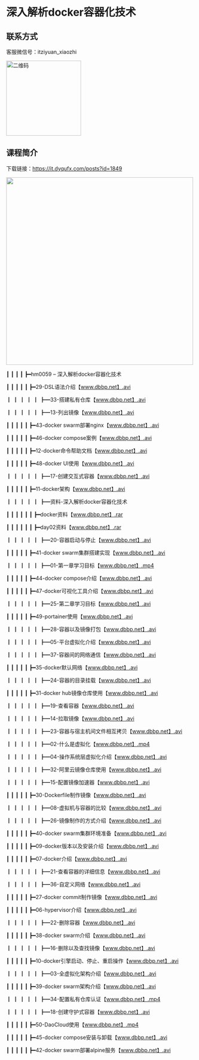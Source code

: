 # 深入解析docker容器化技术

## 联系方式

客服微信号：itziyuan_xiaozhi

<img src="https://ziyuanyun.oss-cn-guangzhou.aliyuncs.com/common/20240614073449/666b82192834a.jpg" width="200" height="200" alt="二维码">

## 课程简介

下载链接：https://it.dyqufx.com/posts?id=1849

<img src="https://ziyuanyun.oss-cn-guangzhou.aliyuncs.com/yun/20240515183548/664490045b409.jpg" width="500" alt="">

  ┃ ┃ ┃ ┃ ┣━hm0059 &#8211; 深入解析docker容器化技术

 ┃ ┃ ┃ ┃ ┃ ┣━29-DSL语法介绍【www.dbbp.net】.avi

 ┃ ┃ ┃ ┃ ┃ ┣━33-搭建私有仓库【www.dbbp.net】.avi

 ┃ ┃ ┃ ┃ ┃ ┣━13-列出镜像【www.dbbp.net】.avi

 ┃ ┃ ┃ ┃ ┃ ┣━43-docker swarm部署nginx【www.dbbp.net】.avi

 ┃ ┃ ┃ ┃ ┃ ┣━46-docker compose案例【www.dbbp.net】.avi

 ┃ ┃ ┃ ┃ ┃ ┣━12-docker命令帮助文档【www.dbbp.net】.avi

 ┃ ┃ ┃ ┃ ┃ ┣━48-docker UI使用【www.dbbp.net】.avi

 ┃ ┃ ┃ ┃ ┃ ┣━17-创建交互式容器【www.dbbp.net】.avi

 ┃ ┃ ┃ ┃ ┃ ┣━11-docker架构【www.dbbp.net】.avi

 ┃ ┃ ┃ ┃ ┃ ┣━资料-深入解析docker容器化技术

 ┃ ┃ ┃ ┃ ┃ ┃ ┣━docker资料【www.dbbp.net】.rar

 ┃ ┃ ┃ ┃ ┃ ┃ ┣━day02资料【www.dbbp.net】.rar

 ┃ ┃ ┃ ┃ ┃ ┣━20-容器启动与停止【www.dbbp.net】.avi

 ┃ ┃ ┃ ┃ ┃ ┣━41-docker swarm集群搭建实现【www.dbbp.net】.avi

 ┃ ┃ ┃ ┃ ┃ ┣━01-第一章学习目标【www.dbbp.net】.mp4

 ┃ ┃ ┃ ┃ ┃ ┣━44-docker compose介绍【www.dbbp.net】.avi

 ┃ ┃ ┃ ┃ ┃ ┣━47-docker可视化工具介绍【www.dbbp.net】.avi

 ┃ ┃ ┃ ┃ ┃ ┣━25-第二章学习目标【www.dbbp.net】.avi

 ┃ ┃ ┃ ┃ ┃ ┣━49-portainer使用【www.dbbp.net】.avi

 ┃ ┃ ┃ ┃ ┃ ┣━28-容器以及镜像打包【www.dbbp.net】.avi

 ┃ ┃ ┃ ┃ ┃ ┣━05-平台虚拟化介绍【www.dbbp.net】.avi

 ┃ ┃ ┃ ┃ ┃ ┣━37-容器间的网络通信【www.dbbp.net】.avi

 ┃ ┃ ┃ ┃ ┃ ┣━35-docker默认网络【www.dbbp.net】.avi

 ┃ ┃ ┃ ┃ ┃ ┣━24-容器的目录挂载【www.dbbp.net】.avi

 ┃ ┃ ┃ ┃ ┃ ┣━31-docker hub镜像仓库使用【www.dbbp.net】.avi

 ┃ ┃ ┃ ┃ ┃ ┣━19-查看容器【www.dbbp.net】.avi

 ┃ ┃ ┃ ┃ ┃ ┣━14-拉取镜像【www.dbbp.net】.avi

 ┃ ┃ ┃ ┃ ┃ ┣━23-容器与宿主机间文件相互拷贝【www.dbbp.net】.avi

 ┃ ┃ ┃ ┃ ┃ ┣━02-什么是虚拟化【www.dbbp.net】.mp4

 ┃ ┃ ┃ ┃ ┃ ┣━04-操作系统层虚拟化介绍【www.dbbp.net】.avi

 ┃ ┃ ┃ ┃ ┃ ┣━32-阿里云镜像仓库使用【www.dbbp.net】.avi

 ┃ ┃ ┃ ┃ ┃ ┣━15-配置镜像加速器【www.dbbp.net】.avi

 ┃ ┃ ┃ ┃ ┃ ┣━30-Dockerfile制作镜像【www.dbbp.net】.avi

 ┃ ┃ ┃ ┃ ┃ ┣━08-虚拟机与容器的比较【www.dbbp.net】.avi

 ┃ ┃ ┃ ┃ ┃ ┣━26-镜像制作的方式介绍【www.dbbp.net】.avi

 ┃ ┃ ┃ ┃ ┃ ┣━40-docker swarm集群环境准备【www.dbbp.net】.avi

 ┃ ┃ ┃ ┃ ┃ ┣━09-docker版本以及安装介绍【www.dbbp.net】.avi

 ┃ ┃ ┃ ┃ ┃ ┣━07-docker介绍【www.dbbp.net】.avi

 ┃ ┃ ┃ ┃ ┃ ┣━21-查看容器的详细信息【www.dbbp.net】.avi

 ┃ ┃ ┃ ┃ ┃ ┣━36-自定义网络【www.dbbp.net】.avi

 ┃ ┃ ┃ ┃ ┃ ┣━27-docker commit制作镜像【www.dbbp.net】.avi

 ┃ ┃ ┃ ┃ ┃ ┣━06-hypervisor介绍【www.dbbp.net】.avi

 ┃ ┃ ┃ ┃ ┃ ┣━22-删除容器【www.dbbp.net】.avi

 ┃ ┃ ┃ ┃ ┃ ┣━38-docker swarm介绍【www.dbbp.net】.avi

 ┃ ┃ ┃ ┃ ┃ ┣━16-删除以及查找镜像【www.dbbp.net】.avi

 ┃ ┃ ┃ ┃ ┃ ┣━10-docker引擎启动、停止、重启操作【www.dbbp.net】.avi

 ┃ ┃ ┃ ┃ ┃ ┣━03-全虚拟化架构介绍【www.dbbp.net】.avi

 ┃ ┃ ┃ ┃ ┃ ┣━39-docker swarm架构介绍【www.dbbp.net】.avi

 ┃ ┃ ┃ ┃ ┃ ┣━34-配置私有仓库认证【www.dbbp.net】.mp4

 ┃ ┃ ┃ ┃ ┃ ┣━18-创建守护式容器【www.dbbp.net】.avi

 ┃ ┃ ┃ ┃ ┃ ┣━50-DaoCloud使用【www.dbbp.net】.mp4

 ┃ ┃ ┃ ┃ ┃ ┣━45-docker compose安装与卸载【www.dbbp.net】.avi

 ┃ ┃ ┃ ┃ ┃ ┣━42-docker swarm部署alpine服务【www.dbbp.net】.avi

  